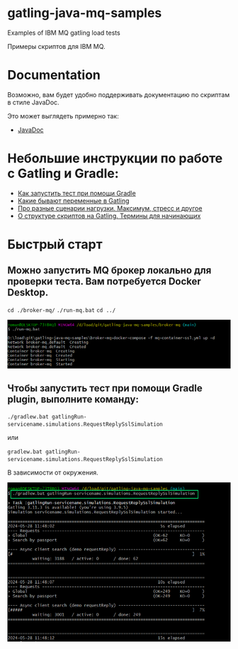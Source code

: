 # gatling-java-mq-samples

Examples of IBM MQ gatling load tests

Примеры скриптов для IBM MQ.

# Documentation

Возможно, вам будет удобно поддерживать документацию по скриптам в стиле JavaDoc.

Это может выглядеть примерно так:

- [JavaDoc](https://htmlpreview.github.io/?https://github.com/Roman-Kislyy/gatling-java-mq-samples/blob/main/docs/javadoc/index.html)

# Небольшие инструкции по работе с Gatling и Gradle:

- [Как запустить тест при помощи Gradle](docs/how-to-slides/Gtg-How-to-start-test.pptx)
- [Какие бывают переменные в Gatling](docs/how-to-slides/Gtg-Variables.pptx)
- [Про разные сценарии нагрузки. Максимум, стресс и другое](docs/how-to-slides/Gtg-Scenario-injections-load-users.pptx)
- [О структуре скриптов на Gatling. Термины для начинающих](docs/how-to-slides/Gtg-Termins-script-structure.pptx)
 
# Быстрый старт

## Можно запустить MQ брокер локально для проверки теста. Вам потребуется Docker Desktop.
`cd ./broker-mq/`
`./run-mq.bat`
`cd ../`

![](docs/img/MqRun.png)

## Чтобы запустить тест при помощи Gradle plugin, выполните команду:

`./gradlew.bat gatlingRun-servicename.simulations.RequestReplySslSimulation`

или 

`gradlew.bat gatlingRun-servicename.simulations.RequestReplySslSimulation`

В зависимости от окружения.


![](docs/img/GatlingRun.png)


